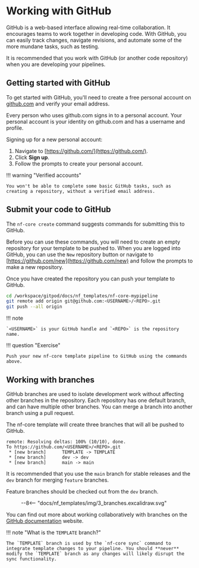 # Working with GitHub

GitHub is a web-based interface allowing real-time collaboration. It encourages teams to work together in developing code. With GitHub, you can easily track changes, navigate revisions, and automate some of the more mundane tasks, such as testing.

It is recommended that you work with GitHub (or another code repository) when you are developing your pipelines.

## Getting started with GitHub

To get started with GitHub, you'll need to create a free personal account on [github.com](https://github.com/) and verify your email address.

Every person who uses github.com signs in to a personal account.
Your personal account is your identity on github.com and has a username and profile.

Signing up for a new personal account:

1. Navigate to [https://github.com/](https://github.com/).
2. Click **Sign up**.
3. Follow the prompts to create your personal account.

!!! warning "Verified accounts"

    You won't be able to complete some basic GitHub tasks, such as creating a repository, without a verified email address.

## Submit your code to GitHub

The `nf-core create` command suggests commands for submitting this to GitHub.

Before you can use these commands, you will need to create an empty repository for your template to be pushed to. When you are logged into GitHub, you can use the `New` repository button or navigate to [https://github.com/new](https://github.com/new) and follow the prompts to make a new repository.

Once you have created the repository you can push your template to GitHub.

```bash
cd /workspace/gitpod/docs/nf_templates/nf-core-mypipeline
git remote add origin git@github.com:<USERNAME>/<REPO>.git
git push --all origin
```

!!! note

    `<USERNAME>` is your GitHub handle and `<REPO>` is the repository name.

!!! question "Exercise"

    Push your new nf-core template pipeline to GitHub using the commands above.

## Working with branches

GitHub branches are used to isolate development work without affecting other branches in the repository. Each repository has one default branch, and can have multiple other branches. You can merge a branch into another branch using a pull request.

The nf-core template will create three branches that will all be pushed to GitHub.

```console
remote: Resolving deltas: 100% (10/10), done.
To https://github.com/<USERNAME>/<REPO>.git
 * [new branch]      TEMPLATE -> TEMPLATE
 * [new branch]      dev -> dev
 * [new branch]      main -> main
```

It is recommended that you use the `main` branch for stable releases and the `dev` branch for merging `feature` branches.

Feature branches should be checked out from the `dev` branch.

<figure class="excalidraw">
--8<-- "docs/nf_templates/img/3_branches.excalidraw.svg"
</figure>

You can find out more about working collaboratively with branches on the [GitHub documentation](https://docs.github.com/en/pull-requests/collaborating-with-pull-requests/proposing-changes-to-your-work-with-pull-requests) website.

!!! note "What is the `TEMPLATE` branch?"

    The `TEMPLATE` branch is used by the `nf-core sync` command to integrate template changes to your pipeline. You should **never** modify the `TEMPLATE` branch as any changes will likely disrupt the sync functionality.
